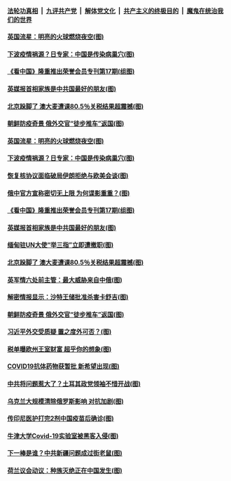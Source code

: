 

####  [法轮功真相](../../../../basic/blob/master/README.md?t=03020031) &nbsp;|&nbsp; [九评共产党](../../../../9ping.md/blob/master/README.md?t=03020031) &nbsp;|&nbsp; [解体党文化](../../../../jtdwh.md/blob/master/README.md?t=03020031)  &nbsp;|&nbsp; [共产主义的终极目的](../../../../gczydzjmd.md/blob/master/README.md?t=03020031) &nbsp;|&nbsp; [魔鬼在统治我们的世界](../../../../mgztzwmdsj.md/blob/master/README.md?t=03020031) 

#### [英国流星：明亮的火球燃烧夜空(图)](../pages/p9/964120.md?t=03020031) 

#### [下波疫情祸源？日专家：中国是传染病巢穴(图)](../pages/p9/964008.md?t=03020031) 

#### [《看中国》隆重推出荣誉会员专刊第17期(组图)](../pages/p9/964051.md?t=03020031) 

#### [英媒报首相家族是中共国最好的朋友(图)](../pages/p9/964031.md?t=03020031) 

#### [北京跺脚了 澳大麦遭课80.5％关税结果超震撼(图)](../pages/p9/963907.md?t=03020031) 

#### [朝鲜防疫奇景 俄外交官“徒步推车”返国(图)](../pages/p9/963905.md?t=03020031) 

#### [英国流星：明亮的火球燃烧夜空(图)](../pages/p9/964120.md?t=03020031) 

#### [下波疫情祸源？日专家：中国是传染病巢穴(图)](../pages/p9/964008.md?t=03020031) 

#### [恢复核协议面临破局伊朗拒绝与欧美会谈(图)](../pages/p9/964072.md?t=03020031) 

#### [俄中官方宣称密切无上限 为何谍影重重？(图)](../pages/p9/964006.md?t=03020031) 

#### [《看中国》隆重推出荣誉会员专刊第17期(组图)](../pages/p9/964051.md?t=03020031) 

#### [英媒报首相家族是中共国最好的朋友(图)](../pages/p9/964031.md?t=03020031) 

#### [缅甸驻UN大使“举三指”立即遭撤职(图)](../pages/p9/963994.md?t=03020031) 

#### [北京跺脚了 澳大麦遭课80.5％关税结果超震撼(图)](../pages/p9/963907.md?t=03020031) 

#### [英军情六处前主管：最大威胁来自中俄(图)](../pages/p9/963967.md?t=03020031) 

#### [解密情报显示：沙特王储批准杀害卡舒吉(图)](../pages/p9/963966.md?t=03020031) 

#### [朝鲜防疫奇景 俄外交官“徒步推车”返国(图)](../pages/p9/963905.md?t=03020031) 

#### [习近平外交受质疑 置之度外可否？(图)](../pages/p9/963960.md?t=03020031) 

#### [税单曝欧州王室财富 超乎你的想象(图)](../pages/p9/963957.md?t=03020031) 

#### [COVID19抗体药物获暂批 新希望出现(图)](../pages/p9/963930.md?t=03020031) 

#### [中共将问题惹大了？土耳其政党领袖不惜开战(图)](../pages/p9/963825.md?t=03020031) 

#### [乌克兰大规模清除俄罗斯影响 对抗加剧(图)](../pages/p9/963878.md?t=03020031) 

#### [传印尼医护打完2剂中国疫苗后确诊(图)](../pages/p9/963818.md?t=03020031) 

#### [牛津大学Covid-19实验室被黑客入侵(图)](../pages/p9/963823.md?t=03020031) 

#### [下一棒是谁？中共新疆问题成过街老鼠(图)](../pages/p9/963720.md?t=03020031) 

#### [荷兰议会动议：种族灭绝正在中国发生(图)](../pages/p9/963774.md?t=03020031) 

